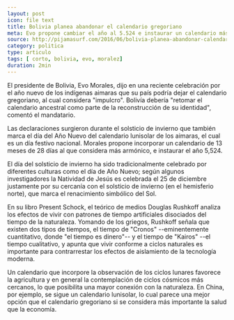 ```yaml
---
layout: post
icon: file text
title: Bolivia planea abandonar el calendario gregoriano
meta: Evo propone cambiar el año al 5.524 e instaurar un calendario más conectado con la naturaleza
source: http://pijamasurf.com/2016/06/bolivia-planea-abandonar-calendario-gregoriano-y-por-que-eso-es-una-buena-idea/
category: politica
type: articulo
tags: [ corto, bolivia, evo, moralez]
duration: 2min
---
```


<p>
	El presidente de Bolivia, Evo Morales, dijo en una reciente celebración por el año nuevo de los indígenas aimaras que su país podría dejar el calendario gregoriano, al cual considera "impulcro". Bolivía debería "retomar el calendario ancestral como parte de la reconstrucción de su identidad", comentó el mandatario.
</p>

<p>Las declaraciones surgieron durante el solsticio de invierno que también marca el día del Año Nuevo del calendario lunisolar de los aimaras, el cual es un día festivo nacional. Morales propone incorporar un calendario de 13 meses de 28 días al que considera más armónico, e instaurar el año 5,524.</p>

<p>
	El día del solsticio de invierno ha sido tradicionalmente celebrado por diferentes culturas como el día de Año Nuevo; según algunos investigadores la Natividad de Jesús es celebrada el 25 de diciembre justamente por su cercanía con el solsticio de invierno (en el hemisferio norte), que marca el renacimiento simbólico del Sol.
</p>

<p>
	En su libro Present Schock, el teórico de medios Douglas Rushkoff analiza los efectos de vivir con patrones de tiempo artificiales disociados del tiempo de la naturaleza. Yomando de los griegos, Rushkoff señala que existen dos tipos de tiempos, el tiempo de "Cronos" --eminentemente cuantitativo, donde "el tiempo es dinero"-- y el tiempo de "Kairos" --el tiempo cualitativo, y apunta que vivir conforme a ciclos naturales es importante para contrarrestar los efectos de aislamiento de la tecnología moderna. 
</p>

<p>
	Un calendario que incorpore la observación de los ciclos lunares favorece la agricultura y en general la contemplación de ciclos cósmicos más cercanos, lo que posibilita una mayor conexión con la naturaleza. En China, por ejemplo, se sigue un calendario lunisolar, lo cual parece una mejor opción que el calendario gregoriano si se considera más importante la salud que la economía.
</p>